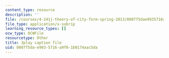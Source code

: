 ```yaml
---
content_type: resource
description: ''
file: /courses/4-241j-theory-of-city-form-spring-2013/0807f5dae9935716a9f01b0174aac5da_LYudSLnQEkY.vtt
file_type: application/x-subrip
learning_resource_types: []
ocw_type: OCWFile
resourcetype: Other
title: 3play caption file
uid: 0807f5da-e993-5716-a9f0-1b0174aac5da
---
```


